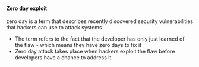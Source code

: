 

#### Zero day exploit
zero day is a term that describes recently discovered security vulnerabilities that hackers can use to attack systems

- The term refers to the fact that the developer has only just learned of the flaw - which means they have zero days to fix it
- Zero day attack takes place when hackers exploit the flaw before developers have a chance to address it
